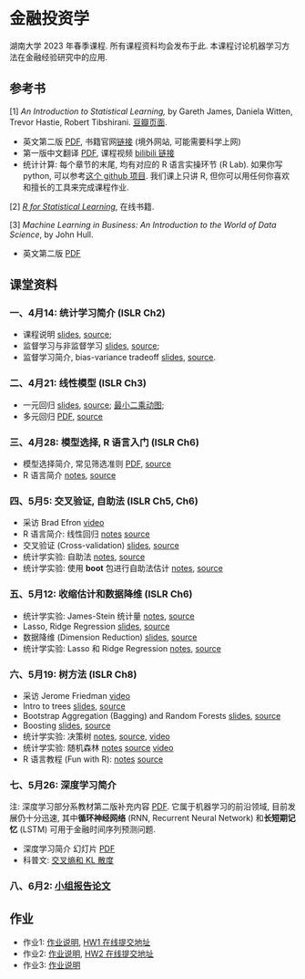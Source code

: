 # 金融投资学

湖南大学 2023 年春季课程.
所有课程资料均会发布于此.
本课程讨论机器学习方法在金融经验研究中的应用.


## 参考书

[1] *An Introduction to Statistical Learning,*
by Gareth James, Daniela Witten, Trevor Hastie, Robert Tibshirani.
[豆瓣页面](https://book.douban.com/subject/21706191/).

- 英文第二版 [PDF](https://hastie.su.domains/ISLR2/ISLRv2_website.pdf), 书籍官网[链接](https://www.statlearning.com) (境外网站, 可能需要科学上网)
- 第一版中文翻译 [PDF](https://hlei.lanzouf.com/iu7Qn0t6uqob), 课程视频 [bilibili 链接](https://www.bilibili.com/video/BV1NW41177q4/)
- 统计计算: 每个章节的末尾, 均有对应的 R 语言实操环节 (R Lab). 如果你写 python,
可以参考[这个 github 项目](https://github.com/hardikkamboj/An-Introduction-to-Statistical-Learning).
我们课上只讲 R, 但你可以用任何你喜欢和擅长的工具来完成课程作业.

[2] [*R for Statistical Learning*](https://daviddalpiaz.github.io/r4sl/), 在线书籍.

[3] *Machine Learning in Business: An Introduction to the World of Data Science*,
by John Hull.

- 英文第二版 [PDF](notes/ml_john_jull.pdf)

## 课堂资料

### 一、4月14: 统计学习简介 (ISLR Ch2)

- 课程说明 [slides](slides/w1a-course-intro.pdf),
[source](slides/w1a-course-intro.marp);
- 监督学习与非监督学习
[slides](slides/w1b-intro-stat.pdf),
[source](slides/w1b-intro-stat.pdf);
- 监督学习简介, bias-variance tradeoff
[slides](slides/w1c-intro-stat-learning.pdf),
[source](slides/w1c-intro-stat-learning.marp).


### 二、4月21: 线性模型 (ISLR Ch3)

- 一元回归 [slides](slides/w2a-linear-regression.pdf), [source](slides/w2a-linear-regression.marp);
[最小二乘动图](slides/fig/LS.gif);
- 多元回归 [PDF](slides/w2b-multi-linear.pdf),
[source](slides/w2b-multi-linear.marp) 


### 三、4月28: 模型选择, R 语言入门 (ISLR Ch6)

- 模型选择简介, 常见筛选准则 [PDF](slides/w3a-model-selection.pdf), [source](slides/w3a-model-selection.marp)
- R 语言简介
[notes](notes/w3-intro2R.html),
[source](notes/w3-intro2R.qmd)

### 四、5月5: 交叉验证, 自助法 (ISLR Ch5, Ch6)

- 采访 Brad Efron [video](https://www.bilibili.com/video/BV11t411A7Ym?p=74)
- R 语言简介: 线性回归
[notes](notes/lab-linear.html)
[source](notes/lab-linear.qmd)
- 交叉验证 (Cross-validation)
[slides](slides/cv.pdf),
[source](slides/cv.marp)
- 统计学实验: 自助法
[notes](notes/lab-boot.html),
[source](notes/lab-boot.qmd)
- 统计学实验: 使用 **boot** 包进行自助法估计
[notes](notes/lab-boot2.html),
[source](notes/lab-boot2.qmd)

### 五、5月12: 收缩估计和数据降维 (ISLR Ch6)

- 统计学实验: James-Stein 统计量
[notes](notes/w3-JS.html),
[source](notes/w3-JS.qmd)
- Lasso, Ridge Regression
[slides](slides/shrinkage.pdf),
[source](slides/shrinkage.marp)
- 数据降维 (Dimension Reduction)
[slides](slides/pcr.pdf),
[source](slides/pcr.marp)
- 统计学实验: Lasso 和 Ridge Regression
[notes](notes/lab-lasso.html),
[source](notes/lab-lasso.qmd)

### 六、5月19: 树方法 (ISLR Ch8)

- 采访 Jerome Friedman [video](https://www.bilibili.com/video/BV11t411A7Ym/?p=75)
- Intro to trees
[slides](slides/tree.pdf),
[source](slides/tree.marp)
- Bootstrap Aggregation (Bagging) and Random Forests
[slides](slides/forest.pdf),
[source](slides/forest.marp)
- Boosting
[slides](slides/boosting.pdf),
[source](slides/boosting.marp)
- 统计学实验: 决策树
[notes](notes/tree.html),
[source](notes/tree.qmd),
[video](https://www.bilibili.com/video/BV1NW41177q4?p=56)
- 统计学实验: 随机森林
[notes](notes/random_forest.html)
[source](notes/random_forest.qmd)
[video](https://www.bilibili.com/video/BV1NW41177q4?p=57)
- R 语言教程 (Fun with R): 
[notes](notes/R-fun.html)
[source](notes/R-fun.qmd)

### 七、5月26: 深度学习简介

注: 深度学习部分系教材第二版补充内容 [PDF](notes/ch10_DL.pdf).
它属于机器学习的前沿领域, 目前发展仍十分迅速, 其中**循环神经网络**
(RNN, Recurrent Neural Network) 和**长短期记忆** (LSTM)
可用于金融时间序列预测问题.

- 深度学习简介 幻灯片 [PDF](slides/DL_invest.pdf)
- 科普文: [交叉熵和 KL 散度](https://zhuanlan.zhihu.com/p/573385147)

### 八、6月2: [小组报告论文](notes/list)


## 作业

- 作业1: [作业说明](hw/hw1), [HW1 在线提交地址]
- 作业2: [作业说明](hw/hw2.html), [HW2 在线提交地址]
- 作业3: [作业说明](hw/hw3)


[HW1 在线提交地址]: https://workspace.jianguoyun.com/inbox/collect/c45b72070ad54b349b5ab5bd9877e76c/submit

[HW2 在线提交地址]: https://send2me.cn/NpIKBVgU/TymRBmWj1yeuvQ
